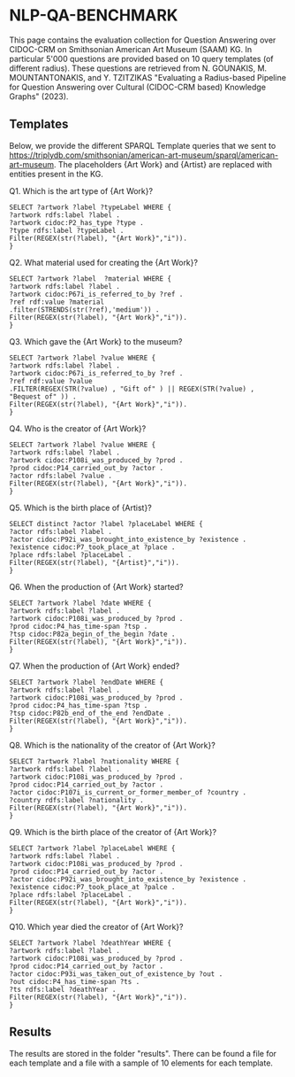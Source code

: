 # NLP-QA-BENCHMARK
This page contains the evaluation collection for Question Answering over CIDOC-CRM on Smithsonian American Art Museum (SAAM) KG. In particular 5'000 questions are provided based on 10 query templates (of different radius). These questions are retrieved from 
N. GOUNAKIS, M. MOUNTANTONAKIS, and Y. TZITZIKAS "Evaluating a Radius-based Pipeline for Question Answering over Cultural
(CIDOC-CRM based) Knowledge Graphs" (2023).

## Templates
Below, we provide the different SPARQL Template queries that we sent to <https://triplydb.com/smithsonian/american-art-museum/sparql/american-art-museum>. The placeholders {Art Work} and {Artist} are replaced with entities present in the KG. 

Q1. Which is the art type of {Art Work}?

```sparql
SELECT ?artwork ?label ?typeLabel WHERE { 
?artwork rdfs:label ?label . 
?artwork cidoc:P2_has_type ?type .  
?type rdfs:label ?typeLabel .
Filter(REGEX(str(?label), "{Art Work}","i")).
} 
```

Q2. What material used for creating the {Art Work}?

```sparql
SELECT ?artwork ?label  ?material WHERE { 
?artwork rdfs:label ?label .  
?artwork cidoc:P67i_is_referred_to_by ?ref . 
?ref rdf:value ?material 
.filter(STRENDS(str(?ref),'medium')) .
Filter(REGEX(str(?label), "{Art Work}","i")). 
} 
```

Q3. Which gave the {Art Work} to the museum?

```sparql
SELECT ?artwork ?label ?value WHERE { 
?artwork rdfs:label ?label . 
?artwork cidoc:P67i_is_referred_to_by ?ref .  
?ref rdf:value ?value 
.FILTER(REGEX(STR(?value) , "Gift of" ) || REGEX(STR(?value) , "Bequest of" )) .
Filter(REGEX(str(?label), "{Art Work}","i")).  
} 
```

Q4. Who is the creator of {Art Work}?

```sparql
SELECT ?artwork ?label ?value WHERE {  
?artwork rdfs:label ?label .  
?artwork cidoc:P108i_was_produced_by ?prod .   
?prod cidoc:P14_carried_out_by ?actor .  
?actor rdfs:label ?value .
Filter(REGEX(str(?label), "{Art Work}","i")).  
} 
```

Q5. Which is the birth place of {Artist}?

```sparql
SELECT distinct ?actor ?label ?placeLabel WHERE { 
?actor rdfs:label ?label .  
?actor cidoc:P92i_was_brought_into_existence_by ?existence .  
?existence cidoc:P7_took_place_at ?place . 
?place rdfs:label ?placeLabel .
Filter(REGEX(str(?label), "{Artist}","i")). 
} 
```

Q6. When the production of {Art Work} started?

```sparql
SELECT ?artwork ?label ?date WHERE { 
?artwork rdfs:label ?label . 
?artwork cidoc:P108i_was_produced_by ?prod .  
?prod cidoc:P4_has_time-span ?tsp .  
?tsp cidoc:P82a_begin_of_the_begin ?date .
Filter(REGEX(str(?label), "{Art Work}","i")). 
} 
```

Q7. When the production of {Art Work} ended?

```sparql
SELECT ?artwork ?label ?endDate WHERE { 
?artwork rdfs:label ?label . 
?artwork cidoc:P108i_was_produced_by ?prod .  
?prod cidoc:P4_has_time-span ?tsp .  
?tsp cidoc:P82b_end_of_the_end ?endDate .
Filter(REGEX(str(?label), "{Art Work}","i")). 
}  
```

Q8. Which is the nationality of the creator of {Art Work}?

```sparql
SELECT ?artwork ?label ?nationality WHERE { 
?artwork rdfs:label ?label .   
?artwork cidoc:P108i_was_produced_by ?prod .    
?prod cidoc:P14_carried_out_by ?actor .    
?actor cidoc:P107i_is_current_or_former_member_of ?country .    
?country rdfs:label ?nationality .
Filter(REGEX(str(?label), "{Art Work}","i")).
}  
```

Q9. Which is the birth place of the creator of {Art Work}?

```sparql
SELECT ?artwork ?label ?placeLabel WHERE { 
?artwork rdfs:label ?label . 
?artwork cidoc:P108i_was_produced_by ?prod .  
?prod cidoc:P14_carried_out_by ?actor .  
?actor cidoc:P92i_was_brought_into_existence_by ?existence .  
?existence cidoc:P7_took_place_at ?palce . 
?place rdfs:label ?placeLabel .
Filter(REGEX(str(?label), "{Art Work}","i")). 
} 
```

Q10. Which year died the creator of {Art Work}?

```sparql
SELECT ?artwork ?label ?deathYear WHERE { 
?artwork rdfs:label ?label . 
?artwork cidoc:P108i_was_produced_by ?prod .  
?prod cidoc:P14_carried_out_by ?actor .  
?actor cidoc:P93i_was_taken_out_of_existence_by ?out .    
?out cidoc:P4_has_time-span ?ts .   
?ts rdfs:label ?deathYear .
Filter(REGEX(str(?label), "{Art Work}","i")).
} 
```

## Results

The results are stored in the folder "results". There can be found a file for each template and a file with a sample of 10 elements for each template.
